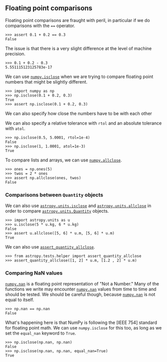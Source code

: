 ## Floating point comparisons

[`numpy.isclose`]: https://numpy.org/doc/stable/reference/generated/numpy.isclose.html
[`numpy.allclose`]: https://numpy.org/doc/stable/reference/generated/numpy.allclose.html
[`numpy.nan`]: https://numpy.org/doc/stable/reference/constants.html#numpy.nan

[`astropy.units.Quantity`]: https://docs.astropy.org/en/stable/api/astropy.units.Quantity.html
[`astropy.units.isclose`]: https://docs.astropy.org/en/stable/api/astropy.units.isclose.html
[`astropy.units.allclose`]: https://docs.astropy.org/en/stable/api/astropy.units.allclose.html

[`assert_quantity_allclose`]: https://docs.astropy.org/en/latest/api/astropy.tests.helper.assert_quantity_allclose.html

Floating point comparisons are fraught with peril, in particular if we
do comparisons with the `==` operator.

```pycon
>>> assert 0.1 + 0.2 == 0.3
False
```

The issue is that there is a very slight difference at the level of
machine precision.

```pycon
>>> 0.1 + 0.2 - 0.3
5.551115123125783e-17
```

We can use [`numpy.isclose`] when we are trying to compare floating
point numbers that might be slightly different.

```pycon
>>> import numpy as np
>>> np.isclose(0.1 + 0.2, 0.3)
True
>>> assert np.isclose(0.1 + 0.2, 0.3)
```

We can also specify how close the numbers have to be with each other

We can also specify a relative tolerance with `rtol` and an absolute
tolerance with `atol`.

```pycon
>>> np.isclose(0.5, 5.0001, rtol=1e-4)
False
>>> np.isclose(1, 1.0001, atol=1e-3)
True
```

To compare lists and arrays, we can use [`numpy.allclose`].

```pycon
>>> ones = np.ones(5)
>>> twos = 2 * ones
>>> assert np.allclose(ones, twos)
False
```

### Comparisons between `Quantity` objects

We can also use [`astropy.units.isclose`] and [`astropy.units.allclose`]
in order to compare [`astropy.units.Quantity`] objects.

```pycon
>>> import astropy.units as u
>>> u.isclose(5 * u.kg, 6 * u.kg)
False
>>> assert u.allclose([5, 6] * u.m, [5, 6] * u.m)
True
```

We can also use [`assert_quantity_allclose`].

```pycon
>>> from astropy.tests.helper import assert_quantity_allclose
>>> assert_quantity_allclose([1, 2] * u.m, [1.2 , 2] * u.m)
```

### Comparing NaN values

[`numpy.nan`] is a floating point representation of "Not a Number." Many
of the functions we write may encounter [`numpy.nan`] values from time
to time and should be tested. We should be careful though, because
[`numpy.nan`] is not equal to itself.

```pycon
>>> np.nan == np.nan
False
```

What's happening here is that NumPy is following the [IEEE 754] standard
for floating point math.  We can use `numpy.isclose` for this too, as
long as we set the `equal_nan` keyword to `True`.

```pycon
>>> np.isclose(np.nan, np.nan)
False
>>> np.isclose(np.nan, np.nan, equal_nan=True)
True
```
